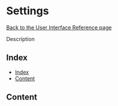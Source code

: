 # Settings

[Back to the User Interface Reference page](README.md#readme)

Description

## Index
* [Index](#index)
* [Content](#content)

## Content
